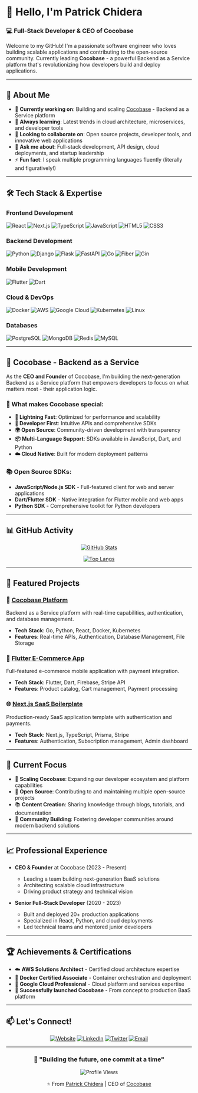 # 👋 Hello, I'm Patrick Chidera

### 💻 Full-Stack Developer & CEO of Cocobase

Welcome to my GitHub! I'm a passionate software engineer who loves building scalable applications and contributing to the open-source community. Currently leading **Cocobase** - a powerful Backend as a Service platform that's revolutionizing how developers build and deploy applications.

---

## 🚀 About Me

- 🔭 **Currently working on**: Building and scaling [Cocobase](https://github.com/cocobase) - Backend as a Service platform
- 🌱 **Always learning**: Latest trends in cloud architecture, microservices, and developer tools
- 👯 **Looking to collaborate on**: Open source projects, developer tools, and innovative web applications
- 💬 **Ask me about**: Full-stack development, API design, cloud deployments, and startup leadership
- ⚡ **Fun fact**: I speak multiple programming languages fluently (literally and figuratively!)

---

## 🛠️ Tech Stack & Expertise

### **Frontend Development**
![React](https://img.shields.io/badge/React-20232A?style=for-the-badge&logo=react&logoColor=61DAFB)
![Next.js](https://img.shields.io/badge/Next.js-000000?style=for-the-badge&logo=next.js&logoColor=white)
![TypeScript](https://img.shields.io/badge/TypeScript-007ACC?style=for-the-badge&logo=typescript&logoColor=white)
![JavaScript](https://img.shields.io/badge/JavaScript-F7DF1E?style=for-the-badge&logo=javascript&logoColor=black)
![HTML5](https://img.shields.io/badge/HTML5-E34F26?style=for-the-badge&logo=html5&logoColor=white)
![CSS3](https://img.shields.io/badge/CSS3-1572B6?style=for-the-badge&logo=css3&logoColor=white)

### **Backend Development**
![Python](https://img.shields.io/badge/Python-3776AB?style=for-the-badge&logo=python&logoColor=white)
![Django](https://img.shields.io/badge/Django-092E20?style=for-the-badge&logo=django&logoColor=white)
![Flask](https://img.shields.io/badge/Flask-000000?style=for-the-badge&logo=flask&logoColor=white)
![FastAPI](https://img.shields.io/badge/FastAPI-009688?style=for-the-badge&logo=fastapi&logoColor=white)
![Go](https://img.shields.io/badge/Go-00ADD8?style=for-the-badge&logo=go&logoColor=white)
![Fiber](https://img.shields.io/badge/Fiber-00ADD8?style=for-the-badge&logo=go&logoColor=white)
![Gin](https://img.shields.io/badge/Gin-00ADD8?style=for-the-badge&logo=go&logoColor=white)

### **Mobile Development**
![Flutter](https://img.shields.io/badge/Flutter-02569B?style=for-the-badge&logo=flutter&logoColor=white)
![Dart](https://img.shields.io/badge/Dart-0175C2?style=for-the-badge&logo=dart&logoColor=white)

### **Cloud & DevOps**
![Docker](https://img.shields.io/badge/Docker-2496ED?style=for-the-badge&logo=docker&logoColor=white)
![AWS](https://img.shields.io/badge/AWS-232F3E?style=for-the-badge&logo=amazon-aws&logoColor=white)
![Google Cloud](https://img.shields.io/badge/Google_Cloud-4285F4?style=for-the-badge&logo=google-cloud&logoColor=white)
![Kubernetes](https://img.shields.io/badge/Kubernetes-326CE5?style=for-the-badge&logo=kubernetes&logoColor=white)
![Linux](https://img.shields.io/badge/Linux-FCC624?style=for-the-badge&logo=linux&logoColor=black)

### **Databases**
![PostgreSQL](https://img.shields.io/badge/PostgreSQL-316192?style=for-the-badge&logo=postgresql&logoColor=white)
![MongoDB](https://img.shields.io/badge/MongoDB-4EA94B?style=for-the-badge&logo=mongodb&logoColor=white)
![Redis](https://img.shields.io/badge/Redis-DC382D?style=for-the-badge&logo=redis&logoColor=white)
![MySQL](https://img.shields.io/badge/MySQL-005C84?style=for-the-badge&logo=mysql&logoColor=white)

---

## 🏢 Cocobase - Backend as a Service

As the **CEO and Founder** of Cocobase, I'm building the next-generation Backend as a Service platform that empowers developers to focus on what matters most - their application logic.

### 🌟 What makes Cocobase special:
- **🚀 Lightning Fast**: Optimized for performance and scalability
- **🔧 Developer First**: Intuitive APIs and comprehensive SDKs
- **🌍 Open Source**: Community-driven development with transparency
- **📦 Multi-Language Support**: SDKs available in JavaScript, Dart, and Python
- **☁️ Cloud Native**: Built for modern deployment patterns

### 📚 Open Source SDKs:
- **JavaScript/Node.js SDK** - Full-featured client for web and server applications
- **Dart/Flutter SDK** - Native integration for Flutter mobile and web apps  
- **Python SDK** - Comprehensive toolkit for Python developers

---

## 📊 GitHub Activity

<div align="center">

<!-- Alternative GitHub Stats - these are more reliable -->
[![GitHub Stats](https://github-readme-stats-sigma-five.vercel.app/api?username=patrickchidera&show_icons=true&theme=radical&hide_border=true)](https://github.com/patrickchidera)

[![Top Langs](https://github-readme-stats-sigma-five.vercel.app/api/top-langs/?username=patrickchidera&layout=compact&theme=radical&hide_border=true)](https://github.com/patrickchidera)

<!-- If stats still don't work, you can use these alternatives -->
<!--
### 🏆 GitHub Metrics
- 🔥 **Active Developer**: Regular contributor with consistent commit history
- 📚 **Multi-Language**: Expertise across 8+ programming languages
- 🌟 **Open Source**: Maintaining multiple public repositories
- 🚀 **Project Leader**: Leading Cocobase development and community
-->

</div>

---

## 🌟 Featured Projects

### 🎯 [Cocobase Platform](https://github.com/cocobase)
Backend as a Service platform with real-time capabilities, authentication, and database management.
- **Tech Stack**: Go, Python, React, Docker, Kubernetes
- **Features**: Real-time APIs, Authentication, Database Management, File Storage

### 📱 [Flutter E-Commerce App](https://github.com/patrickchidera/flutter-ecommerce)
Full-featured e-commerce mobile application with payment integration.
- **Tech Stack**: Flutter, Dart, Firebase, Stripe API
- **Features**: Product catalog, Cart management, Payment processing

### 🌐 [Next.js SaaS Boilerplate](https://github.com/patrickchidera/nextjs-saas-starter)
Production-ready SaaS application template with authentication and payments.
- **Tech Stack**: Next.js, TypeScript, Prisma, Stripe
- **Features**: Authentication, Subscription management, Admin dashboard

---

## 🎯 Current Focus

- 🚀 **Scaling Cocobase**: Expanding our developer ecosystem and platform capabilities
- 🔧 **Open Source**: Contributing to and maintaining multiple open-source projects
- 📚 **Content Creation**: Sharing knowledge through blogs, tutorials, and documentation
- 🤝 **Community Building**: Fostering developer communities around modern backend solutions

---

## 📈 Professional Experience

- **CEO & Founder** at Cocobase (2023 - Present)
  - Leading a team building next-generation BaaS solutions
  - Architecting scalable cloud infrastructure
  - Driving product strategy and technical vision

- **Senior Full-Stack Developer** (2020 - 2023)
  - Built and deployed 20+ production applications
  - Specialized in React, Python, and cloud deployments
  - Led technical teams and mentored junior developers

---

## 🏆 Achievements & Certifications

- ☁️ **AWS Solutions Architect** - Certified cloud architecture expertise
- 🐳 **Docker Certified Associate** - Container orchestration and deployment
- 🎯 **Google Cloud Professional** - Cloud platform and services expertise
- 🚀 **Successfully launched Cocobase** - From concept to production BaaS platform

---

## 📫 Let's Connect!

<div align="center">

[![Website](https://img.shields.io/badge/Website-cocobase.com-blue?style=for-the-badge&logo=google-chrome&logoColor=white)](https://cocobase.com)
[![LinkedIn](https://img.shields.io/badge/LinkedIn-0077B5?style=for-the-badge&logo=linkedin&logoColor=white)](https://linkedin.com/in/patrickchidera)
[![Twitter](https://img.shields.io/badge/Twitter-1DA1F2?style=for-the-badge&logo=twitter&logoColor=white)](https://twitter.com/patrickchidera)
[![Email](https://img.shields.io/badge/Email-D14836?style=for-the-badge&logo=gmail&logoColor=white)](mailto:patrick@cocobase.com)

</div>

---

<div align="center">

### 💭 "Building the future, one commit at a time"

![Profile Views](https://komarev.com/ghpvc/?username=patrickchidera&color=blueviolet&style=for-the-badge)

⭐️ From [Patrick Chidera](https://github.com/patrickchidera) | CEO of [Cocobase](https://cocobase.com)

</div>
